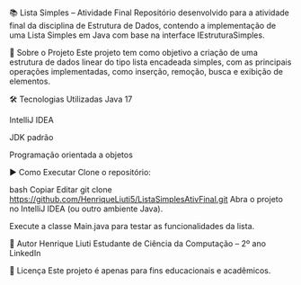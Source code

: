📚 Lista Simples – Atividade Final
Repositório desenvolvido para a atividade final da disciplina de Estrutura de Dados, contendo a implementação de uma Lista Simples em Java com base na interface IEstruturaSimples.

🧩 Sobre o Projeto
Este projeto tem como objetivo a criação de uma estrutura de dados linear do tipo lista encadeada simples, com as principais operações implementadas, como inserção, remoção, busca e exibição de elementos.

🛠️ Tecnologias Utilizadas
Java 17

IntelliJ IDEA

JDK padrão

Programação orientada a objetos

▶️ Como Executar
Clone o repositório:

bash
Copiar
Editar
git clone https://github.com/HenriqueLiuti5/ListaSimplesAtivFinal.git
Abra o projeto no IntelliJ IDEA (ou outro ambiente Java).

Execute a classe Main.java para testar as funcionalidades da lista.

🧠 Autor
Henrique Liuti
Estudante de Ciência da Computação – 2º ano
LinkedIn

📜 Licença
Este projeto é apenas para fins educacionais e acadêmicos.

